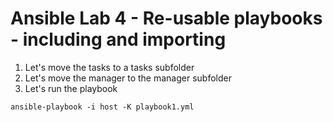 # Ansible Lab 4 - Re-usable playbooks - including and importing

1. Let's move the tasks to a tasks subfolder
2. Let's move the manager to the manager subfolder
3. Let's run the playbook

```shell
ansible-playbook -i host -K playbook1.yml
```
